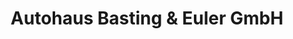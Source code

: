 ---
title: "Autohaus Basting & Euler GmbH"
url: /geisenheim/autohaus-basting-und-euler-gmbh/
shop: Autohaus
---